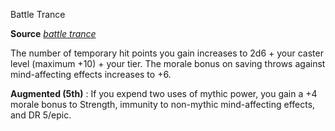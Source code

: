 Battle Trance

**Source** [_battle trance_](advancedRaceGuide/coreRaces/halfOrcs.md#_battle-trance)

The number of temporary hit points you gain increases to 2d6 + your caster level (maximum +10) + your tier. The morale bonus on saving throws against mind-affecting effects increases to +6.

**Augmented (5th)** : If you expend two uses of mythic power, you gain a +4 morale bonus to Strength, immunity to non-mythic mind-affecting effects, and DR 5/epic.

